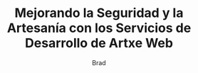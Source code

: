 ---
title: "Mejorando la Seguridad y la Artesanía con los Servicios de Desarrollo de Artxe Web"
description: "Servicios de desarrollo web de calidad para resultados duraderos"
author: "Brad"
authorImage: "../../images/content_images/x.jpg"
authorImageAlt: "Descripción del Avatar"
pubDate: 2024-02-10
cardImage: "../../images/content_images/x.jpg"
cardImageAlt: "Desarrollador trabajando en código con múltiples pantallas"
readTime: 5
tags: ["seguridad", "artesanía", "gestión"]
contents: [
        "Cuando se trata de desarrollo web, la seguridad y la calidad del trabajo son innegociables. En Artxe Web, estamos orgullosos de ofrecer una gama de servicios de desarrollo que priorizan ambos, asegurando que tus proyectos estén construidos para durar.",
        "Nuestro equipo de artesanos especializados aporta precisión y experiencia a cada trabajo, desde instalaciones menores hasta trabajo estructural a gran escala. Con herramientas y materiales de alta calidad de nuestro extenso inventario, garantizamos los más altos estándares de seguridad y artesanía en cada proyecto.",
        "Pero nuestro compromiso con la excelencia no termina ahí. También proporcionamos servicios completos de gestión de proyectos para mantener tu desarrollo en el camino correcto y dentro del presupuesto. Desde la coordinación del flujo de trabajo hasta la comunicación con las partes interesadas, Artxe Web maneja las complejidades para que puedas enfocarte en tu visión.",
        "Lo que distingue a Artxe Web es nuestra dedicación al soporte continuo. No solo terminamos el trabajo y nos vamos, estamos aquí a largo plazo. Nuestros servicios de mantenimiento aseguran que tu desarrollo se mantenga en condiciones óptimas, proporcionando tranquilidad durante años.",
        "Para clientes empresariales más grandes, ofrecemos soluciones personalizadas adaptadas a tus desafíos únicos. Al entender tus necesidades específicas, diseñamos estrategias dirigidas a maximizar la eficiencia e impulsar tu negocio hacia adelante.",
        "Con los servicios de desarrollo de Artxe Web, puedes confiar en que tus proyectos están en buenas manos. Experimenta la diferencia hoy y ve por qué tantos clientes eligen Artxe Web para sus necesidades de desarrollo."
]
---